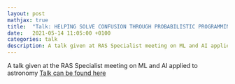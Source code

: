```yaml
---
layout: post
mathjax: true
title:  "Talk: HELPING SOLVE CONFUSION THROUGH PROBABILISTIC PROGRAMMING."
date:   2021-05-14 11:05:00 +0100
categories: talk
description: A talk given at RAS Specialist meeting on ML and AI applied to astronomy
---
```

A talk given at the RAS Specialist meeting on ML and AI applied to astronomy
[Talk can be found here](https://pdh21.github.io/RAS_20210514/)